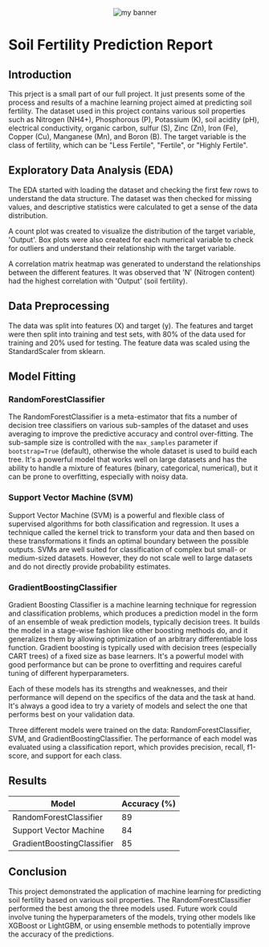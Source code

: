 <p align="center">
<img  src="https://d17ocfn2f5o4rl.cloudfront.net/wp-content/uploads/2023/07/BP-AI-in-Agriculture-The-Future-of-Farming_body-im-8.jpg" alt="my banner">
</p> 



# Soil Fertility Prediction Report

## Introduction
This prject is a small part of our full project. It just presents some of the process and results of a machine learning project aimed at predicting soil fertility. The dataset used in this project contains various soil properties such as Nitrogen (NH4+), Phosphorous (P), Potassium (K), soil acidity (pH), electrical conductivity, organic carbon, sulfur (S), Zinc (Zn), Iron (Fe), Copper (Cu), Manganese (Mn), and Boron (B). The target variable is the class of fertility, which can be "Less Fertile", "Fertile", or "Highly Fertile".

## Exploratory Data Analysis (EDA)
The EDA started with loading the dataset and checking the first few rows to understand the data structure. The dataset was then checked for missing values, and descriptive statistics were calculated to get a sense of the data distribution. 

A count plot was created to visualize the distribution of the target variable, 'Output'. Box plots were also created for each numerical variable to check for outliers and understand their relationship with the target variable. 

A correlation matrix heatmap was generated to understand the relationships between the different features. It was observed that 'N' (Nitrogen content) had the highest correlation with 'Output' (soil fertility).

## Data Preprocessing
The data was split into features (X) and target (y). The features and target were then split into training and test sets, with 80% of the data used for training and 20% used for testing. The feature data was scaled using the StandardScaler from sklearn.

## Model Fitting

### RandomForestClassifier
The RandomForestClassifier is a meta-estimator that fits a number of decision tree classifiers on various sub-samples of the dataset and uses averaging to improve the predictive accuracy and control over-fitting. The sub-sample size is controlled with the `max_samples` parameter if `bootstrap=True` (default), otherwise the whole dataset is used to build each tree. It's a powerful model that works well on large datasets and has the ability to handle a mixture of features (binary, categorical, numerical), but it can be prone to overfitting, especially with noisy data.

### Support Vector Machine (SVM)
Support Vector Machine (SVM) is a powerful and flexible class of supervised algorithms for both classification and regression. It uses a technique called the kernel trick to transform your data and then based on these transformations it finds an optimal boundary between the possible outputs. SVMs are well suited for classification of complex but small- or medium-sized datasets. However, they do not scale well to large datasets and do not directly provide probability estimates.

### GradientBoostingClassifier
Gradient Boosting Classifier is a machine learning technique for regression and classification problems, which produces a prediction model in the form of an ensemble of weak prediction models, typically decision trees. It builds the model in a stage-wise fashion like other boosting methods do, and it generalizes them by allowing optimization of an arbitrary differentiable loss function. Gradient boosting is typically used with decision trees (especially CART trees) of a fixed size as base learners. It's a powerful model with good performance but can be prone to overfitting and requires careful tuning of different hyperparameters.

Each of these models has its strengths and weaknesses, and their performance will depend on the specifics of the data and the task at hand. It's always a good idea to try a variety of models and select the one that performs best on your validation data.

Three different models were trained on the data: RandomForestClassifier, SVM, and GradientBoostingClassifier. The performance of each model was evaluated using a classification report, which provides precision, recall, f1-score, and support for each class.

## Results

| Model                     | Accuracy (%) |
|---------------------------|--------------|
| RandomForestClassifier    | 89           |
| Support Vector Machine    | 84           |
| GradientBoostingClassifier| 85           |

## Conclusion
This project demonstrated the application of machine learning for predicting soil fertility based on various soil properties. The RandomForestClassifier performed the best among the three models used. Future work could involve tuning the hyperparameters of the models, trying other models like XGBoost or LightGBM, or using ensemble methods to potentially improve the accuracy of the predictions.
